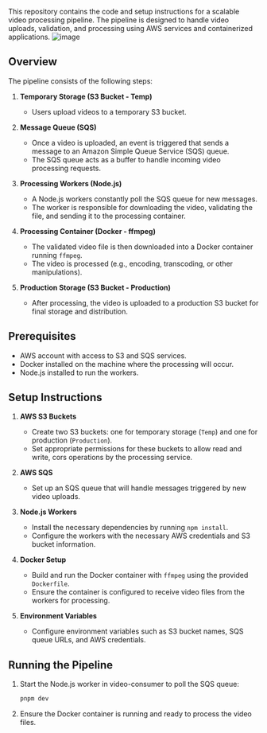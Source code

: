 
This repository contains the code and setup instructions for a scalable video processing pipeline. The pipeline is designed to handle video uploads, validation, and processing using AWS services and containerized applications.
![image](https://github.com/user-attachments/assets/ffeb909f-e7c9-44ab-bff3-e08d118d4365)

## Overview
The pipeline consists of the following steps:

1. **Temporary Storage (S3 Bucket - Temp)**
   - Users upload videos to a temporary S3 bucket.

2. **Message Queue (SQS)**
   - Once a video is uploaded, an event is triggered that sends a message to an Amazon Simple Queue Service (SQS) queue.
   - The SQS queue acts as a buffer to handle incoming video processing requests.

3. **Processing Workers (Node.js)**
   - A Node.js workers constantly poll the SQS queue for new messages.
   - The worker is responsible for downloading the video, validating the file, and sending it to the processing container.

4. **Processing Container (Docker - ffmpeg)**
   - The validated video file is then downloaded into a Docker container running `ffmpeg`.
   - The video is processed (e.g., encoding, transcoding, or other manipulations).

5. **Production Storage (S3 Bucket - Production)**
   - After processing, the video is uploaded to a production S3 bucket for final storage and distribution.

## Prerequisites

- AWS account with access to S3 and SQS services.
- Docker installed on the machine where the processing will occur.
- Node.js installed to run the workers.

## Setup Instructions

1. **AWS S3 Buckets**
   - Create two S3 buckets: one for temporary storage (`Temp`) and one for production (`Production`).
   - Set appropriate permissions for these buckets to allow read and write, cors operations by the processing service.

2. **AWS SQS**
   - Set up an SQS queue that will handle messages triggered by new video uploads.

3. **Node.js Workers**
   - Install the necessary dependencies by running `npm install`.
   - Configure the workers with the necessary AWS credentials and S3 bucket information.

4. **Docker Setup**
   - Build and run the Docker container with `ffmpeg` using the provided `Dockerfile`.
   - Ensure the container is configured to receive video files from the workers for processing.

5. **Environment Variables**
   - Configure environment variables such as S3 bucket names, SQS queue URLs, and AWS credentials.

## Running the Pipeline

1. Start the Node.js worker in video-consumer to poll the SQS queue:
   ```bash
   pnpm dev
   ```
2. Ensure the Docker container is running and ready to process the video files.
